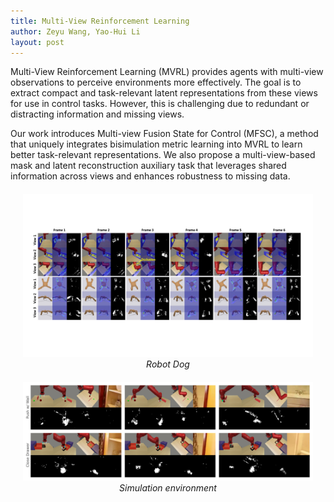 ```yaml
---
title: Multi-View Reinforcement Learning
author: Zeyu Wang, Yao-Hui Li
layout: post
---
```

<div class="container">
	<p>Multi-View Reinforcement Learning (MVRL) provides agents with multi-view observations to perceive environments more effectively. The goal is to extract compact and task-relevant latent representations from these views for use in control tasks. However, this is challenging due to redundant or distracting information and missing views.</p>
	<p>Our work introduces Multi-view Fusion State for Control (MFSC), a method that uniquely integrates bisimulation metric learning into MVRL to learn better task-relevant representations. We also propose a multi-view-based mask and latent reconstruction auxiliary task that leverages shared information across views and enhances robustness to missing data.
</p>
</div>
<div style="float:none;border:solid 1px 000;margin:20px;text-align:center"><img src="/assets/images/research/MFSC_vis.pdf"><br><em>Robot Dog</em></div>
<div style="float:none;border:solid 1px 000;margin:20px;text-align:center"><img src="/assets/images/research/MFSC_robust_vis.pdf"><br><em>Simulation environment</em></div>